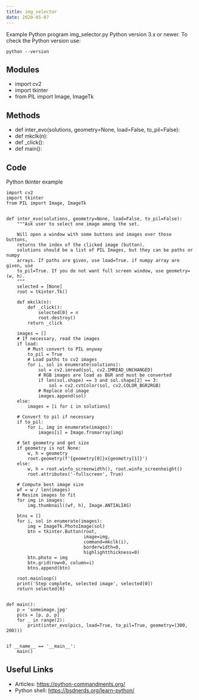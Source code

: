 ```yaml
---
title: img_selector
date: 2020-05-07
---
```

Example Python program img_selector.py
Python version 3.x or newer.
To check the Python version use:

    python --version

## Modules

* import cv2
* import tkinter
* from PIL import Image, ImageTk

## Methods

* def inter_evo(solutions, geometry=None, load=False, to_pil=False):
* def mkclk(n):
* def _click():
* def main():

## Code

Python tkinter example

    import cv2
    import tkinter
    from PIL import Image, ImageTk
    
    
    def inter_evo(solutions, geometry=None, load=False, to_pil=False):
        """Ask user to select one image among the set.
    
        Will open a window with some buttons and images over those buttons,
        returns the index of the clicked image (button).
        solutions should be a list of PIL Images, but they can be paths or numpy
        arrays. If paths are given, use load=True. if numpy array are given, use
        to_pil=True. If you do not want full screen window, use geometry=(w, h).
        """
        selected = [None]
        root = tkinter.Tk()
    
        def mkclk(n):
            def _click():
                selected[0] = n
                root.destroy()
            return _click
    
        images = []
        # If necessary, read the images
        if load:
            # Must convert to PIL anyway
            to_pil = True
            # Load paths to cv2 images
            for i, sol in enumerate(solutions):
                sol = cv2.imread(sol, cv2.IMREAD_UNCHANGED)
                # RGB images are load as BGR and must be converted
                if len(sol.shape) == 3 and sol.shape[2] == 3:
                    sol = cv2.cvtColor(sol, cv2.COLOR_BGR2RGB)
                # Replace old image
                images.append(sol)
        else:
            images = [i for i in solutions]
    
        # Convert to pil if necessary
        if to_pil:
            for i, img in enumerate(images):
                images[i] = Image.fromarray(img)
    
        # Set geometry and get size
        if geometry is not None:
            w, h = geometry
            root.geometry(f'{geometry[0]}x{geometry[1]}')
        else:
            w, h = root.winfo_screenwidth(), root.winfo_screenheight()
            root.attributes('-fullscreen', True)
    
        # Compute best image size
        wf = w / len(images)
        # Resize images to fit
        for img in images:
            img.thumbnail((wf, h), Image.ANTIALIAS)
    
        btns = []
        for i, sol in enumerate(images):
            img = ImageTk.PhotoImage(sol)
            btn = tkinter.Button(root,
                                 image=img,
                                 command=mkclk(i),
                                 borderwidth=0,
                                 highlightthickness=0)
            btn.photo = img
            btn.grid(row=0, column=i)
            btns.append(btn)
    
        root.mainloop()
        print('Step complete, selected image', selected[0])
        return selected[0]
    
    
    def main():
        p = 'someimage.jpg'
        pics = [p, p, p]
        for _ in range(2):
            print(inter_evo(pics, load=True, to_pil=True, geometry=(300, 200)))
    
    
    if __name__ == '__main__':
        main()

## Useful Links

- Articles: https://python-commandments.org/
- Python shell: https://bsdnerds.org/learn-python/
